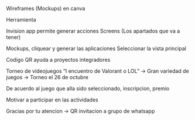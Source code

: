 Wireframes (Mockups) en canva

Herramienta 

Invision app permite generar acciones 
Screens (Los apartados que va a tener)

Mockups, cliquear y generar las aplicaciones
Seleccionar la vista principal

Codigo QR ayuda a proyectos integradores

Torneo de videojuegos “I encuentro de Valorant o LOL” -> Gran variedad de juegos  -> Torneo el 26 de octubre

De acuerdo al juego que alla sido seleccionado, inscripcion, premio

Motivar a participar en las actividades

Gracias por tu atencion -> QR invitacion a grupo de whatsapp